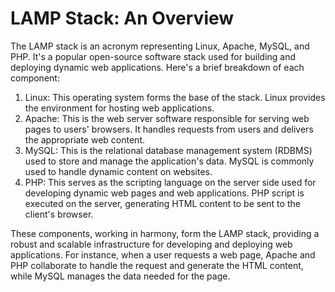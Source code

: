 # LAMP Stack: An Overview

The LAMP stack is an acronym representing Linux, Apache, MySQL, and PHP. It's a popular open-source software stack used for building and deploying dynamic web applications. Here's a brief breakdown of each component:

1. Linux: This operating system forms the base of the stack. Linux provides the environment for hosting web applications.
2. Apache: This is the web server software responsible for serving web pages to users' browsers. It handles requests from users and delivers the appropriate web content.
3. MySQL: This is the relational database management system (RDBMS) used to store and manage the application's data. MySQL is commonly used to handle dynamic content on websites.
4. PHP: This serves as the scripting language on the server side used for developing dynamic web pages and web applications. PHP script is executed on the server, generating HTML content to be sent to the client's browser.

These components, working in harmony, form the LAMP stack, providing a robust and scalable infrastructure for developing and deploying web applications. For instance, when a user requests a web page, Apache and PHP collaborate to handle the request and generate the HTML content, while MySQL manages the data needed for the page.

